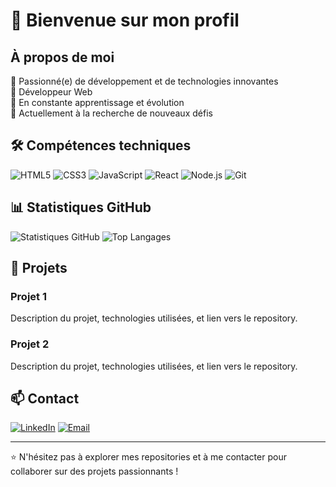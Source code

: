 # 👋 Bienvenue sur mon profil

## À propos de moi

🌟 Passionné(e) de développement et de technologies innovantes  
💼 Développeur Web  
🌱 En constante apprentissage et évolution  
🔭 Actuellement à la recherche de nouveaux défis

## 🛠️ Compétences techniques

![HTML5](https://img.shields.io/badge/-HTML5-E34F26?style=flat-square&logo=html5&logoColor=white)
![CSS3](https://img.shields.io/badge/-CSS3-1572B6?style=flat-square&logo=css3&logoColor=white)
![JavaScript](https://img.shields.io/badge/-JavaScript-F7DF1E?style=flat-square&logo=javascript&logoColor=black)
![React](https://img.shields.io/badge/-React-61DAFB?style=flat-square&logo=react&logoColor=black)
![Node.js](https://img.shields.io/badge/-Node.js-339933?style=flat-square&logo=node.js&logoColor=white)
![Git](https://img.shields.io/badge/-Git-F05032?style=flat-square&logo=git&logoColor=white)

## 📊 Statistiques GitHub

![Statistiques GitHub](https://github-readme-stats.vercel.app/api?username=Arnaudb78&show_icons=true&theme=radical)
![Top Langages](https://github-readme-stats.vercel.app/api/top-langs/?username=Arnaudb78&layout=compact&theme=radical)

## 🚀 Projets

### Projet 1

Description du projet, technologies utilisées, et lien vers le repository.

### Projet 2

Description du projet, technologies utilisées, et lien vers le repository.

## 📫 Contact

[![LinkedIn](https://img.shields.io/badge/-LinkedIn-0077B5?style=flat-square&logo=linkedin&logoColor=white)](https://www.linkedin.com/in/arnaud-beaulieu/)
[![Email](https://img.shields.io/badge/-Email-D14836?style=flat-square&logo=gmail&logoColor=white)](mailto:contact@arnaud-beaulieu.com)

---

⭐️ N'hésitez pas à explorer mes repositories et à me contacter pour collaborer sur des projets passionnants !
